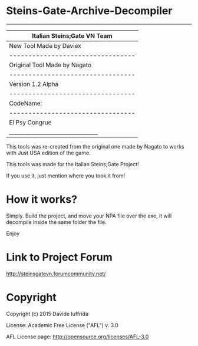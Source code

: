 # Steins-Gate-Archive-Decompiler
___________________________________
|   Italian Steins;Gate VN Team   |
|---------------------------------|
|     New Tool Made by Daviex     |
|---------------------------------|
|   Original Tool Made by Nagato  |
|---------------------------------|
|        Version 1.2 Alpha        |
|---------------------------------|
|            CodeName:            |
|---------------------------------|
|         El Psy Congrue          |
|_________________________________|

This tools was re-created from the original one made by Nagato to works with Just USA edition of the game.

This tools was made for the Italian Steins;Gate Project!

If you use it, just mention where you took it from!

# How it works?
Simply. Build the project, and move your NPA file over the exe, it will decompile inside the same folder the file.

Enjoy

# Link to Project Forum
http://steinsgatevn.forumcommunity.net/

# Copyright

Copyright (c) 2015 Davide Iuffrida

License: Academic Free License ("AFL") v. 3.0

AFL License page: http://opensource.org/licenses/AFL-3.0

